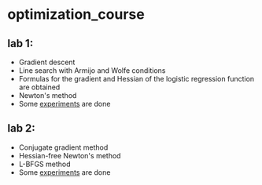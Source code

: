 # optimization_course

## lab 1:

- Gradient descent 
- Line search with Armijo and Wolfe conditions
- Formulas for the gradient and Hessian of the logistic regression function are obtained
- Newton's method
- Some [experiments](https://github.com/Polozhiev/optimization_course/blob/main/task1/lab1_Polozhiev.pdf) are done

## lab 2:
- Conjugate gradient method
- Hessian-free Newton's method
- L-BFGS method
- Some [experiments](https://github.com/Polozhiev/optimization_course/blob/main/task2/lab2_Polozhiev.pdf) are done